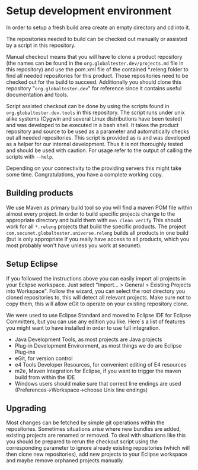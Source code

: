 Setup development environment
=============================
In order to setup a fresh build area create an empty directory and cd into it.

The repositories needed to build can be checked out manually or assisted by a script in this repository. 

Manual checkout means that you will have to clone a product repository (the names can be found in the `org.globaltester.dev/projects.md` file in this repository) and use the pom.xml file of the contained *.releng folder to find all needed repositories for this product. Those repositories need to be checked out for the build to succeed. Additionally you should clone this repository "`org.globaltester.dev`" for reference since it contains useful documentation and tools. 

Script assisted checkout can be done by using the scripts found in `org.globaltester.dev.tools` in this repository. The script runs under unix alike systems (Cygwin and several Linux distributions have been tested) and was developed to be executed in a bash shell. It takes the product repository and source to be used as a parameter and automatically checks out all needed repositories. This script is provided as is and was developed as a helper for our internal development. Thus it is not thoroughly tested and should be used with caution. For usage refer to the output of calling the scripts with `--help`.

Depending on your connectivity to the providing servers this might take some time.
Congratulations, you have a complete working copy.

Building products
-----------------
We use Maven as primary build tool so you will find a maven POM file within almost every project.
In order to build specific projects change to the appropriate directory and build them with
`mvn clean verify`
This should work for all `*.releng` projects that build the specific products. The project `com.secunet.globaltester.universe.releng` builds all products in one build (but is only appropriate if you really have access to all products, which you most probably won't have unless you work at secunet).

Setup Eclipse
-------------
If you followed the instructions above you can easily import all projects in your Eclipse workspace. Just select "Import... > General > Existing Projects into Workspace". Follow the wizard, you can select the root directory you cloned repositories to, this will detect all relevant projects. Make sure not to copy them, this will allow eGit to operate on your existing repository clone.

We were used to use Eclipse Standard and moved to Eclipse IDE for Eclipse Committers, but you can use any edition you like. Here`s a list of features you might want to have installed in order to use full integration.
- Java Development Tools, as most projects are Java projects
- Plug-in Development Environment, as most things we do are Eclipse Plug-ins
- eGit, for version control
- e4 Tools Developer Resources, for convenient editing of E4 resources
- m2e, Maven Integration for Eclipse, if you want to trigger the maven build from within the IDE
- Windows users should make sure that correct line endings are used (Preferences->Workspace->choose Unix line endings)

Upgrading
---------
Most changes can be fetched by simple git operations within the repositories.
Sometimes situations arise where new bundles are added, existing projects are renamed or removed. To deal with situations like this you should be prepared to rerun the checkout script using the corresponding parameter to ignore already existing repositories (which will then clone new repositories), add new projects to your Eclipse workspace and maybe remove orphaned projects manually.

